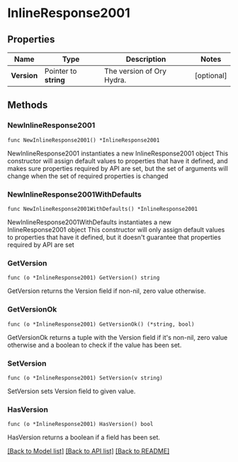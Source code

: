 # InlineResponse2001

## Properties

| Name        | Type                  | Description               | Notes      |
| ----------- | --------------------- | ------------------------- | ---------- |
| **Version** | Pointer to **string** | The version of Ory Hydra. | [optional] |

## Methods

### NewInlineResponse2001

`func NewInlineResponse2001() *InlineResponse2001`

NewInlineResponse2001 instantiates a new InlineResponse2001 object This
constructor will assign default values to properties that have it defined, and
makes sure properties required by API are set, but the set of arguments will
change when the set of required properties is changed

### NewInlineResponse2001WithDefaults

`func NewInlineResponse2001WithDefaults() *InlineResponse2001`

NewInlineResponse2001WithDefaults instantiates a new InlineResponse2001 object
This constructor will only assign default values to properties that have it
defined, but it doesn't guarantee that properties required by API are set

### GetVersion

`func (o *InlineResponse2001) GetVersion() string`

GetVersion returns the Version field if non-nil, zero value otherwise.

### GetVersionOk

`func (o *InlineResponse2001) GetVersionOk() (*string, bool)`

GetVersionOk returns a tuple with the Version field if it's non-nil, zero value
otherwise and a boolean to check if the value has been set.

### SetVersion

`func (o *InlineResponse2001) SetVersion(v string)`

SetVersion sets Version field to given value.

### HasVersion

`func (o *InlineResponse2001) HasVersion() bool`

HasVersion returns a boolean if a field has been set.

[[Back to Model list]](../README.md#documentation-for-models)
[[Back to API list]](../README.md#documentation-for-api-endpoints)
[[Back to README]](../README.md)
